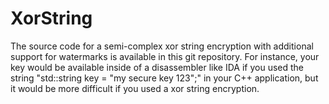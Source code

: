 # XorString
The source code for a semi-complex xor string encryption with additional support for watermarks is available in this git repository. For instance, your key would be available inside of a disassembler like IDA if you used the string "std::string key = "my secure key 123";" in your C++ application, but it would be more difficult if you used a xor string encryption.
